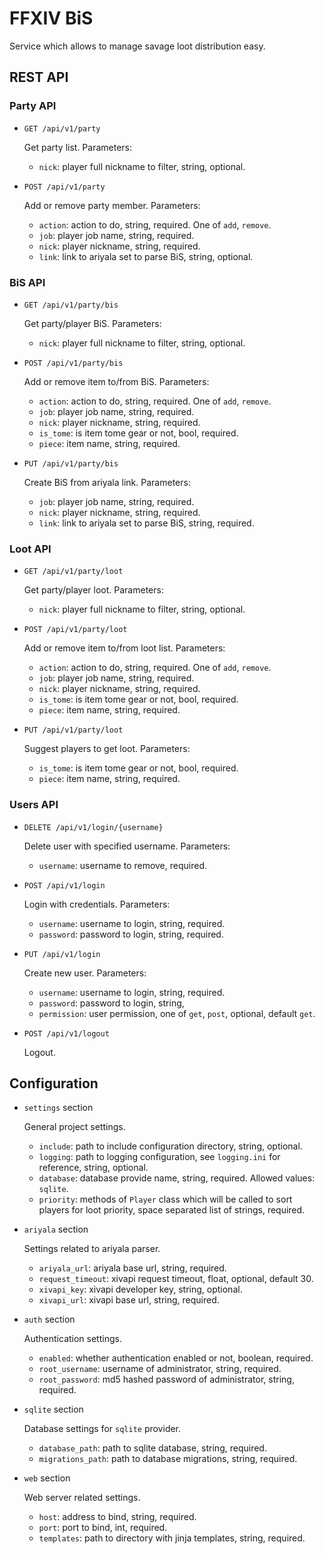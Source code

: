 # FFXIV BiS

Service which allows to manage savage loot distribution easy.

## REST API

### Party API

* `GET /api/v1/party`
    
    Get party list. Parameters:
    
    * `nick`: player full nickname to filter, string, optional.
    
* `POST /api/v1/party`

    Add or remove party member. Parameters:
    
    * `action`: action to do, string, required. One of `add`, `remove`.
    * `job`: player job name, string, required.
    * `nick`: player nickname, string, required.
    * `link`: link to ariyala set to parse BiS, string, optional.
    
### BiS API

* `GET /api/v1/party/bis`

    Get party/player BiS. Parameters:
    
    * `nick`: player full nickname to filter, string, optional.
    
* `POST /api/v1/party/bis`

    Add or remove item to/from BiS. Parameters:
    
    * `action`: action to do, string, required. One of `add`, `remove`.
    * `job`: player job name, string, required.
    * `nick`: player nickname, string, required.
    * `is_tome`: is item tome gear or not, bool, required.
    * `piece`: item name, string, required.
    
* `PUT /api/v1/party/bis`

    Create BiS from ariyala link. Parameters:
    
    * `job`: player job name, string, required.
    * `nick`: player nickname, string, required.
    * `link`: link to ariyala set to parse BiS, string, required.
    
### Loot API

* `GET /api/v1/party/loot`

    Get party/player loot. Parameters:
    
    * `nick`: player full nickname to filter, string, optional.
    
* `POST /api/v1/party/loot`

    Add or remove item to/from loot list. Parameters:
    
    * `action`: action to do, string, required. One of `add`, `remove`.
    * `job`: player job name, string, required.
    * `nick`: player nickname, string, required.
    * `is_tome`: is item tome gear or not, bool, required.
    * `piece`: item name, string, required.
    
* `PUT /api/v1/party/loot`

    Suggest players to get loot. Parameters:
    
    * `is_tome`: is item tome gear or not, bool, required.
    * `piece`: item name, string, required.
    
    
### Users API

* `DELETE /api/v1/login/{username}`
    
    Delete user with specified username. Parameters:
    
    * `username`: username to remove, required.
    
* `POST /api/v1/login`
       
    Login with credentials. Parameters:
    
    * `username`: username to login, string, required.
    * `password`: password to login, string, required.
    
* `PUT /api/v1/login`

    Create new user. Parameters:
    
    * `username`: username to login, string, required.
    * `password`: password to login, string, 
    * `permission`: user permission, one of `get`, `post`, optional, default `get`.
    
* `POST /api/v1/logout`

    Logout.


## Configuration

* `settings` section

    General project settings.

    * `include`: path to include configuration directory, string, optional.
    * `logging`: path to logging configuration, see `logging.ini` for reference, string, optional.
    * `database`: database provide name, string, required. Allowed values: `sqlite`.
    * `priority`: methods of `Player` class which will be called to sort players for loot priority, space separated list of strings, required.
    
* `ariyala` section

    Settings related to ariyala parser.
    
    * `ariyala_url`: ariyala base url, string, required.
    * `request_timeout`: xivapi request timeout, float, optional, default 30.
    * `xivapi_key`: xivapi developer key, string, optional.
    * `xivapi_url`: xivapi base url, string, required.
    
* `auth` section

    Authentication settings.
    
    * `enabled`: whether authentication enabled or not, boolean, required.
    * `root_username`: username of administrator, string, required.
    * `root_password`: md5 hashed password of administrator, string, required.
    
* `sqlite` section

    Database settings for `sqlite` provider.
    
    * `database_path`: path to sqlite database, string, required.
    * `migrations_path`: path to database migrations, string, required.
    
* `web` section

    Web server related settings.
    
    * `host`: address to bind, string, required.
    * `port`: port to bind, int, required.
    * `templates`: path to directory with jinja templates, string, required.